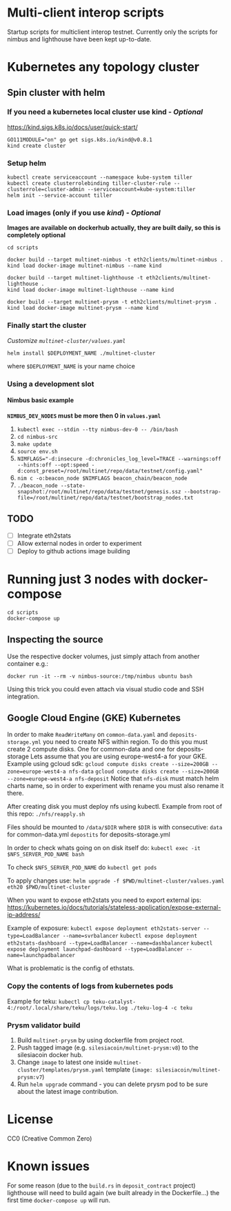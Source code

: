 # Multi-client interop scripts

Startup scripts for multiclient interop testnet. Currently only the scripts for nimbus and lighthouse have been kept up-to-date.

# Kubernetes any topology cluster

## Spin cluster with helm

### If you need a kubernetes local cluster use kind - *Optional*

https://kind.sigs.k8s.io/docs/user/quick-start/

```
GO111MODULE="on" go get sigs.k8s.io/kind@v0.8.1
kind create cluster
```

### Setup helm

```
kubectl create serviceaccount --namespace kube-system tiller
kubectl create clusterrolebinding tiller-cluster-rule --clusterrole=cluster-admin --serviceaccount=kube-system:tiller
helm init --service-account tiller
```

### Load images (only if you use *kind*) - *Optional*

**Images are available on dockerhub actually, they are built daily, so this is completely optional**

```
cd scripts

docker build --target multinet-nimbus -t eth2clients/multinet-nimbus .
kind load docker-image multinet-nimbus --name kind

docker build --target multinet-lighthouse -t eth2clients/multinet-lighthouse .
kind load docker-image multinet-lighthouse --name kind

docker build --target multinet-prysm -t eth2clients/multinet-prysm .
kind load docker-image multinet-prysm --name kind
```

### Finally start the cluster

*Customize `multinet-cluster/values.yaml`*

```
helm install $DEPLOYMENT_NAME ./multinet-cluster  
```
where `$DEPLOYMENT_NAME` is your name choice

### Using a development slot

#### Nimbus basic example

**`NIMBUS_DEV_NODES` must be more then 0 in `values.yaml`**

1. `kubectl exec --stdin --tty nimbus-dev-0 -- /bin/bash`
2. `cd nimbus-src`
3. `make update`
4. `source env.sh`
2. `NIMFLAGS="-d:insecure -d:chronicles_log_level=TRACE --warnings:off --hints:off --opt:speed -d:const_preset=/root/multinet/repo/data/testnet/config.yaml"`
3. `nim c -o:beacon_node $NIMFLAGS beacon_chain/beacon_node`
4. `./beacon_node --state-snapshot:/root/multinet/repo/data/testnet/genesis.ssz --bootstrap-file=/root/multinet/repo/data/testnet/bootstrap_nodes.txt`

## TODO

- [ ] Integrate eth2stats
- [ ] Allow external nodes in order to experiment
- [ ] Deploy to github actions image building

# Running just 3 nodes with docker-compose

```
cd scripts
docker-compose up
```

## Inspecting the source

Use the respective docker volumes, just simply attach from another container e.g.:
```
docker run -it --rm -v nimbus-source:/tmp/nimbus ubuntu bash
```
Using this trick you could even attach via visual studio code and SSH integration.

## Google Cloud Engine (GKE) Kubernetes
In order to make `ReadWriteMany` on `common-data.yaml` and `deposits-storage.yml` you need to create NFS within region.
To do this you must create 2 compute disks. One for common-data and one for deposits-storage
Lets assume that you are using europe-west4-a for your GKE.
Example using gcloud sdk:
`gcloud compute disks create --size=200GB --zone=europe-west4-a nfs-data`
`gcloud compute disks create --size=200GB --zone=europe-west4-a nfs-deposit`
Notice that `nfs-disk` must match helm charts name, so in order to experiment with rename you must also rename it there.

After creating disk you must deploy nfs using kubectl.
Example from root of this repo:
`./nfs/reapply.sh`

Files should be mounted to `/data/$DIR` where `$DIR` is with consecutive: 
`data` for common-data.yml
`depostits` for deposits-storage.yml

In order to check whats going on on disk itself do:
`kubectl exec -it $NFS_SERVER_POD_NAME bash`

To check `$NFS_SERVER_POD_NAME` do `kubectl get pods`

To apply changes use:
`helm upgrade -f $PWD/multinet-cluster/values.yaml eth20 $PWD/multinet-cluster`

When you want to expose eth2stats you need to export external ips:
https://kubernetes.io/docs/tutorials/stateless-application/expose-external-ip-address/

Example of exposure:
`kubectl expose deployment eth2stats-server --type=LoadBalancer --name=svrbalancer`
`kubectl expose deployment eth2stats-dashboard --type=LoadBalancer --name=dashbalancer`
`kubectl expose deployment launchpad-dashboard --type=LoadBalancer --name=launchpadbalancer`

What is problematic is the config of ethstats.

### Copy the contents of logs from kubernetes pods
Example for teku:
`kubectl cp teku-catalyst-4:/root/.local/share/teku/logs/teku.log ./teku-log-4 -c teku`

### Prysm validator build

1. Build `multinet-prysm` by using dockerfile from project root.
2. Push tagged image (e.g. `silesiacoin/multinet-prysm:v8`) to the silesiacoin docker hub.
3. Change `image` to latest one inside `multinet-cluster/templates/prysm.yaml` template (`image: silesiacoin/multinet-prysm:v7`)
4. Run `helm upgrade` command - you can delete prysm pod to be sure about the latest image contribution.

# License

CC0 (Creative Common Zero)

# Known issues

For some reason (due to the `build.rs` in `deposit_contract` project) lighthouse will need to build again (we built already in the Dockerfile...) the first time `docker-compose up` will run.

